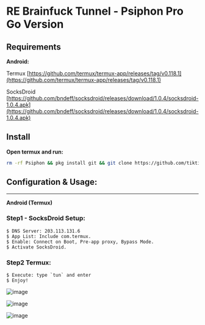 # RE Brainfuck Tunnel - Psiphon Pro Go Version

## Requirements

**Android:**

Termux [https://github.com/termux/termux-app/releases/tag/v0.118.1](https://github.com/termux/termux-app/releases/tag/v0.118.1)

SocksDroid [https://github.com/bndeff/socksdroid/releases/download/1.0.4/socksdroid-1.0.4.apk](https://github.com/bndeff/socksdroid/releases/download/1.0.4/socksdroid-1.0.4.apk)

## Install

**Open termux and run:**

```bash
rm -rf Psiphon && pkg install git && git clone https://github.com/tiktiktac/Psiphon.git && clear && cd Psiphon && chmod a+x tun && chmod a+x psiphon-tunnel-core && chmod a+x *.sh && echo 'PATH="$PATH:$HOME/Psiphon"' >> $HOME/.bashrc && source $HOME/.bashrc && echo 'PATH="$PATH:$HOME/Psiphon"' >> $HOME/.zshrc && source $HOME/.zshrc && clear && cd
```

## Configuration & Usage:

-----
**Android (Termux)**

### Step1 - SocksDroid Setup:
    $ DNS Server: 203.113.131.6
    $ App List: Include com.termux.
    $ Enable: Connect on Boot, Pre-app proxy, Bypass Mode.
    $ Activate SocksDroid.
    
### Step2 Termux:
    $ Execute: type `tun` and enter
    $ Enjoy!
    

![image](https://github.com/trongtinh7727/Psiphon/assets/72309458/af561b91-d232-4798-b01c-ffacd913a901)

![image](https://github.com/trongtinh7727/Psiphon/assets/72309458/7eac66c7-72b1-49ed-b486-15cfbe7fb43d)

![image](https://github.com/trongtinh7727/Psiphon/assets/72309458/337f6f51-21e4-4d4c-a74a-a7ffa9ec5b4c)
